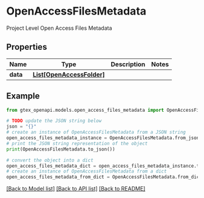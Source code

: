 # OpenAccessFilesMetadata

Project Level Open Access Files Metadata

## Properties

Name | Type | Description | Notes
------------ | ------------- | ------------- | -------------
**data** | [**List[OpenAccessFolder]**](OpenAccessFolder.md) |  | 

## Example

```python
from gtex_openapi.models.open_access_files_metadata import OpenAccessFilesMetadata

# TODO update the JSON string below
json = "{}"
# create an instance of OpenAccessFilesMetadata from a JSON string
open_access_files_metadata_instance = OpenAccessFilesMetadata.from_json(json)
# print the JSON string representation of the object
print(OpenAccessFilesMetadata.to_json())

# convert the object into a dict
open_access_files_metadata_dict = open_access_files_metadata_instance.to_dict()
# create an instance of OpenAccessFilesMetadata from a dict
open_access_files_metadata_from_dict = OpenAccessFilesMetadata.from_dict(open_access_files_metadata_dict)
```
[[Back to Model list]](../README.md#documentation-for-models) [[Back to API list]](../README.md#documentation-for-api-endpoints) [[Back to README]](../README.md)


